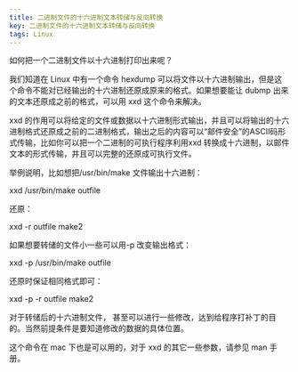 ```yaml
---
title: 二进制文件的十六进制文本转储与反向转换
key: 二进制文件的十六进制文本转储与反向转换
tags: Linux
---
```


如何把一个二进制文件以十六进制打印出来呢？

我们知道在 Linux 中有一个命令 hexdump 可以将文件以十六进制输出，但是这个命令不能对已经输出的十六进制还原成原来的格式。如果想要能让 dubmp 出来的文本还原成之前的格式，可以用 xxd 这个命令来解决。

xxd 的作用可以将给定的文件或数据以十六进制形式输出，并且可以将输出的十六进制格式还原成之前的二进制格式，输出之后的内容可以“邮件安全”的ASCII码形式传输，比如你可以把一个二进制的可执行程序利用xxd 转换成十六进制，以邮件文本的形式传输，并且可以完整的还原成可执行文件。

举例说明，比如想把/usr/bin/make 文件输出十六进制：

xxd /usr/bin/make  outfile

还原：

xxd -r outfile make2

如果想要转储的文件小一些可以用-p 改变输出格式：

xxd -p /usr/bin/make  outfile

还原时保证相同格式即可：

xxd -p -r outfile make2

对于转储后的十六进制文件， 甚至可以进行一些修改，达到给程序打补丁的目的。当然前提条件是要知道修改的数据的具体位置。

这个命令在 mac 下也是可以用的，对于 xxd 的其它一些参数，请参见 man 手册。



